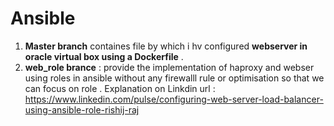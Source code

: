 # Ansible

1. **Master branch** containes file by which i hv configured **webserver in oracle virtual box using a Dockerfile** .
2. **web_role brance** : provide the implementation of haproxy and webser using roles in ansible without any firewalll rule or optimisation so that we can focus on role . Explanation on Linkdin url : https://www.linkedin.com/pulse/configuring-web-server-load-balancer-using-ansible-role-rishij-raj
